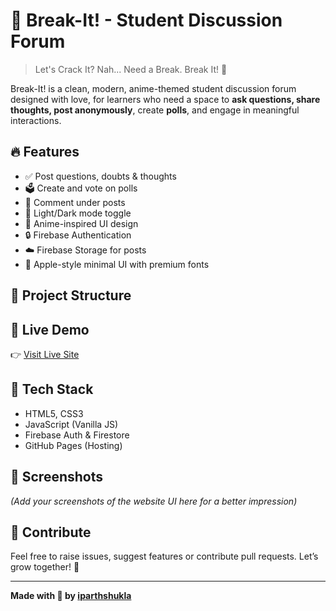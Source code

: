 # 💬 Break-It! - Student Discussion Forum

> Let's Crack It? Nah... Need a Break. Break It! 🚀

Break-It! is a clean, modern, anime-themed student discussion forum designed with love, for learners who need a space to **ask questions, share thoughts, post anonymously**, create **polls**, and engage in meaningful interactions.

## 🔥 Features

- ✅ Post questions, doubts & thoughts
- 🗳️ Create and vote on polls
- 📝 Comment under posts
- 🌙 Light/Dark mode toggle
- 📸 Anime-inspired UI design
- 🔒 Firebase Authentication
- ☁️ Firebase Storage for posts
- 🎨 Apple-style minimal UI with premium fonts

## 📂 Project Structure


## 🚀 Live Demo

👉 [Visit Live Site](https://iparthshukla.github.io/Break-It-/)

## 🔧 Tech Stack

- HTML5, CSS3
- JavaScript (Vanilla JS)
- Firebase Auth & Firestore
- GitHub Pages (Hosting)

## 📸 Screenshots

_(Add your screenshots of the website UI here for a better impression)_

## 🙌 Contribute

Feel free to raise issues, suggest features or contribute pull requests. Let’s grow together! 💙

---

**Made with 💖 by [iparthshukla](https://github.com/iparthshukla)**

